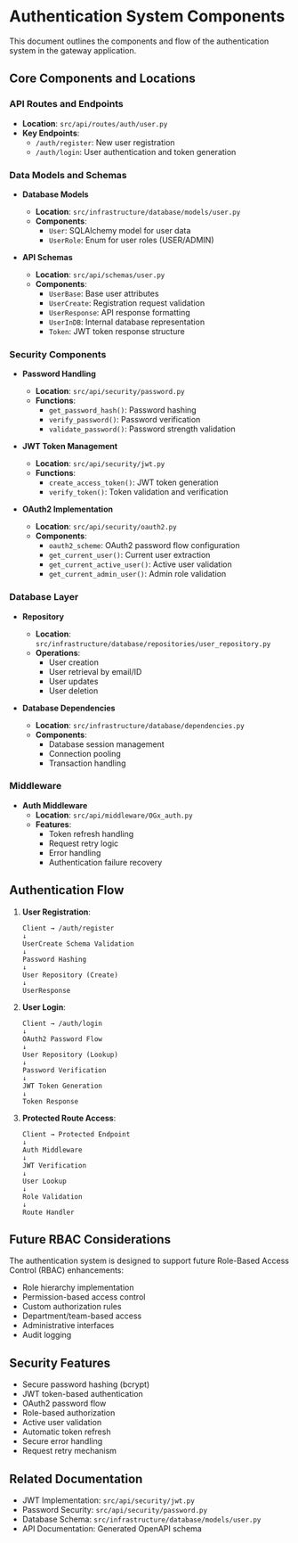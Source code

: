 # Authentication System Components

This document outlines the components and flow of the authentication system in the gateway application.

## Core Components and Locations

### API Routes and Endpoints
- **Location**: `src/api/routes/auth/user.py`
- **Key Endpoints**:
  - `/auth/register`: New user registration
  - `/auth/login`: User authentication and token generation

### Data Models and Schemas
- **Database Models**
  - **Location**: `src/infrastructure/database/models/user.py`
  - **Components**:
    - `User`: SQLAlchemy model for user data
    - `UserRole`: Enum for user roles (USER/ADMIN)

- **API Schemas**
  - **Location**: `src/api/schemas/user.py`
  - **Components**:
    - `UserBase`: Base user attributes
    - `UserCreate`: Registration request validation
    - `UserResponse`: API response formatting
    - `UserInDB`: Internal database representation
    - `Token`: JWT token response structure

### Security Components
- **Password Handling**
  - **Location**: `src/api/security/password.py`
  - **Functions**:
    - `get_password_hash()`: Password hashing
    - `verify_password()`: Password verification
    - `validate_password()`: Password strength validation

- **JWT Token Management**
  - **Location**: `src/api/security/jwt.py`
  - **Functions**:
    - `create_access_token()`: JWT token generation
    - `verify_token()`: Token validation and verification

- **OAuth2 Implementation**
  - **Location**: `src/api/security/oauth2.py`
  - **Components**:
    - `oauth2_scheme`: OAuth2 password flow configuration
    - `get_current_user()`: Current user extraction
    - `get_current_active_user()`: Active user validation
    - `get_current_admin_user()`: Admin role validation

### Database Layer
- **Repository**
  - **Location**: `src/infrastructure/database/repositories/user_repository.py`
  - **Operations**:
    - User creation
    - User retrieval by email/ID
    - User updates
    - User deletion

- **Database Dependencies**
  - **Location**: `src/infrastructure/database/dependencies.py`
  - **Components**:
    - Database session management
    - Connection pooling
    - Transaction handling

### Middleware
- **Auth Middleware**
  - **Location**: `src/api/middleware/OGx_auth.py`
  - **Features**:
    - Token refresh handling
    - Request retry logic
    - Error handling
    - Authentication failure recovery

## Authentication Flow

1. **User Registration**:
   ```
   Client → /auth/register
   ↓
   UserCreate Schema Validation
   ↓
   Password Hashing
   ↓
   User Repository (Create)
   ↓
   UserResponse
   ```

2. **User Login**:
   ```
   Client → /auth/login
   ↓
   OAuth2 Password Flow
   ↓
   User Repository (Lookup)
   ↓
   Password Verification
   ↓
   JWT Token Generation
   ↓
   Token Response
   ```

3. **Protected Route Access**:
   ```
   Client → Protected Endpoint
   ↓
   Auth Middleware
   ↓
   JWT Verification
   ↓
   User Lookup
   ↓
   Role Validation
   ↓
   Route Handler
   ```

## Future RBAC Considerations

The authentication system is designed to support future Role-Based Access Control (RBAC) enhancements:

- Role hierarchy implementation
- Permission-based access control
- Custom authorization rules
- Department/team-based access
- Administrative interfaces
- Audit logging

## Security Features

- Secure password hashing (bcrypt)
- JWT token-based authentication
- OAuth2 password flow
- Role-based authorization
- Active user validation
- Automatic token refresh
- Secure error handling
- Request retry mechanism

## Related Documentation

- JWT Implementation: `src/api/security/jwt.py`
- Password Security: `src/api/security/password.py`
- Database Schema: `src/infrastructure/database/models/user.py`
- API Documentation: Generated OpenAPI schema
